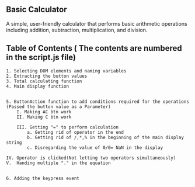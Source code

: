 ## Basic Calculator

A simple, user-friendly calculator that performs basic arithmetic operations including addition, subtraction, multiplication, and division.

## Table of Contents ( The contents are numbered in the script.js file)

    1. Selecting DOM elements and naming variables
    2. Extracting the button values
    3. Total calculating function
    4. Main display function


    5. ButtonAction function to add conditions required for the operations (Passed the button value as a Parameter)
        I. Making AC btn work
        II. Making C btn work

        III. Getting "=" to perform calculation
            a. Getting rid of operator in the end
            b. Getting rid of /,*,% in the beginning of the main display string
            c. Disregarding the value of 0/0= NaN in the display

    IV. Operator is clicked(Not letting two operators simultaneously)
    V.  Handing multiple "." in the equation


    6. Adding the keypress event
